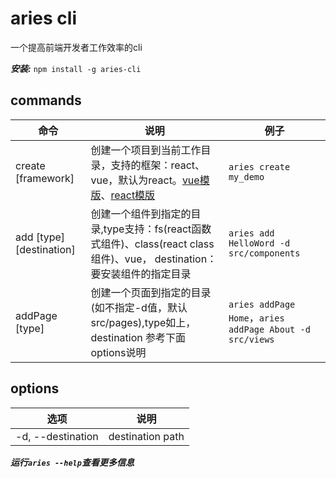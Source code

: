 # aries cli
一个提高前端开发者工作效率的cli

***安装:*** `npm install -g aries-cli`

## commands
| 命令  |  说明 |例子|
|---|---|---|
|  create <projectName> [framework] |  创建一个项目到当前工作目录，支持的框架：react、vue，默认为react。[vue模版](https://gitee.com/fudaosheng/vue_project_template)、[react模版](https://gitee.com/fudaosheng/react_project_template) |`aries create my_demo`|
|add <componentName> [type] [destination]|创建一个组件到指定的目录,type支持：fs(react函数式组件)、class(react class组件)、vue， destination：要安装组件的指定目录|`aries add HelloWord -d src/components`|
|addPage <pageName> [type]|创建一个页面到指定的目录(如不指定-d值，默认src/pages),type如上， destination 参考下面options说明|`aries addPage Home`，`aries addPage About -d src/views`|

## options
| 选项  | 说明  |
|---|---|
|  -d, --destination <value> | destination path  |

***运行`aries --help`查看更多信息***
